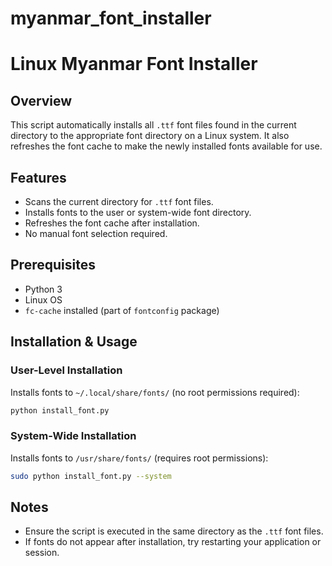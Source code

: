 # myanmar_font_installer
# Linux Myanmar Font Installer

## Overview
This script automatically installs all `.ttf` font files found in the current directory to the appropriate font directory on a Linux system. It also refreshes the font cache to make the newly installed fonts available for use.

## Features
- Scans the current directory for `.ttf` font files.
- Installs fonts to the user or system-wide font directory.
- Refreshes the font cache after installation.
- No manual font selection required.

## Prerequisites
- Python 3
- Linux OS
- `fc-cache` installed (part of `fontconfig` package)

## Installation & Usage
### User-Level Installation
Installs fonts to `~/.local/share/fonts/` (no root permissions required):
```sh
python install_font.py
```

### System-Wide Installation
Installs fonts to `/usr/share/fonts/` (requires root permissions):
```sh
sudo python install_font.py --system
```

## Notes
- Ensure the script is executed in the same directory as the `.ttf` font files.
- If fonts do not appear after installation, try restarting your application or session.

